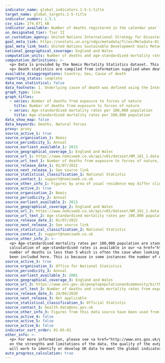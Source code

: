 ```yaml
---
indicator_name: global_indicators.1-5-1-title
target_name: global_targets.1-5-title
indicator_number: 1.5.1
csv_size: 274.071 kB
indicator_available: Number of deaths registered in the calendar year from exposure to forces of nature in England and Wales
un_designated_tier: Tier II
un_custodian_agency: United Nations International Strategy for Disaster Reduction (UNISDR)
goal_meta_link: https://unstats.un.org/sdgs/metadata/files/Metadata-01-05-01.pdf
goal_meta_link_text: United Nations Sustainable Development Goals Metadata (PDF 224 KB)
national_geographical_coverage: England and Wales
computation_units: Number of deaths and age-standardised mortality rates per 100,000 population
computation_definitions: >-
  <p> Data is provided by the Nomis Mortality Statistics dataset. This dataset provides mortality statistics for England and Wales, broken down by calendar year, sex and underlying cause of death (classified using ICD10, the International Classification of Diseases, 10th revision). </p>
  <p> Death statistics are compiled from information supplied when deaths are certified and registered as part of civil registration, a legal requirement. </p>
available_disaggregations: Country; Sex; Cause of death
reporting_status: complete
data_non_statistical: false
data_footnote: 1. Underlying cause of death was defined using the International Classification of Diseases, Tenth Revision (ICD-10) codes X30 to X39. 2. Figures are for persons resident in England and Wales
graph_type: line
graph_titles:
  - series: Number of deaths from exposure to forces of nature
    title: Number of deaths from exposure to forces of nature
  - series: Age-standardised mortality rates per 100,000 population
    title: Age-standardised mortality rates per 100,000 population
data_show_map: false
data_keywords: Deaths, Natural Forces
proxy: proxy
source_active_1: true
source_organisation_1: Nomis
source_periodicity_1: Annual
source_earliest_available_1: 2013
source_geographical_coverage_1: England and Wales
source_url_1: https://www.nomisweb.co.uk/api/v01/dataset/NM_161_1.data.csv?geography=2092957715,2092957699,2092957700,2092957703,2092957716&cause_of_death=0,12430...12439&gender=0...2&age=0&measure=1&measures=20100
source_url_text_1: Number of deaths from exposure to forces of nature, England and Wales from 2013 to 2021
source_release_date_1: 01/07/2022
source_next_release_1: See source link
source_statistical_classification_1: National Statistic
source_contact_1: support@nomisweb.co.uk
source_other_info_1: Figures by area of usual residence may differ slightly to other published figures available on the ONS website. This is because the boundary files used to derive geography information (National Statistics Postcode Lookup (NSPL)) are updated quarterly which can result in small differences.
source_active_2: true
source_organisation_2: Nomis
source_periodicity_2: Annual
source_earliest_available_2: 2013
source_geographical_coverage_2: England and Wales
source_url_2: https://www.nomisweb.co.uk/api/v01/dataset/NM_161_1.data.csv?geography=2092957703&cause_of_death=0,2510&gender=0...2&age=0&measure=2&measures=20100
source_url_text_2: Age-standardised mortality rates per 100,000 population from exposure to forces of nature, England and Wales from 2013 to 2021
source_release_date_2: 01/07/2022
source_next_release_2: See source link
source_statistical_classification_2: National Statistic
source_contact_2: support@nomisweb.co.uk
source_other_info_2: >-
  <p> Age-standardised mortality rates per 100,000 population are standardised to the 2013 European Standard Population. Age-standardised rates are used to allow comparison between populations which may contain different proportions of people of different ages. More information on the
  calculation of age-standardised rates is available in our <a href="https://www.ons.gov.uk/peoplepopulationandcommunity/birthsdeathsandmarriages/deaths/methodologies/userguidetomortalitystatisticsjuly2017">User Guide to Mortality Statistics.</a> </p> <p> Rates are suppressed when the
  number of deaths is less than 5 which is often the case when looking at mid-level super output area data or looking at detailed cause of death. The source data contains separate death rates per 100,000 population for England and for Wales, and death rates by cause of death which have not
  been included here. This is because in some instances the number of deaths are very small (less than 10), meaning the rate is statistically unreliable.</p>
source_active_3: true
source_organisation_3: Office for National Statistics
source_periodicity_3: Annual
source_earliest_available_3: 2001
source_geographical_coverage_3: England and Wales
source_url_3: https://www.ons.gov.uk/peoplepopulationandcommunity/birthsdeathsandmarriages/deaths/adhocs/11640numberofdeathsandcrudemortalityratesfromexposuretoforcesofnatureenglandandwales2001to2018
source_url_text_3: Number of deaths and crude mortality rates from exposure to forces of nature, England and Wales - 2001 to 2018
source_release_date_3: 24/04/2020
source_next_release_3: Not applicable
source_statistical_classification_3: Official Statistic
source_contact_3: health.data@ons.gov.uk 
source_other_info_3: Figures from this data source have been used from 2001-2013. After this, data from Nomis have been used instead (see source 1).
source_active_4: false
source_active_5: false
source_active_6: false
indicator_sort_order: 01-05-01
other_info: >-
  <p> For more information, please see <a href="http://www.ons.gov.uk/peoplepopulationandcommunity/birthsdeathsandmarriages/deaths/qmis/mortalitystatisticsinenglandandwalesqmi">Nomis Mortality Statistics Quality and Methodology Information</a>. This document contains important information
  on the strengths and limitations of the data, the quality of the output including the accuracy of the data, how it compares with related data, uses and users and how the output was created.</p> This indicator is being used as an approximation of the UN SDG Indicator. Where possible, we
  will work to identify or develop UK data to meet the global indicator specification. This indicator has been identified in collaboration with topic experts.
auto_progress_calculation: true
---
```

